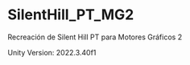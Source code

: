 # SilentHill_PT_MG2
Recreación de Silent Hill PT para Motores Gráficos 2

Unity Version: 2022.3.40f1
